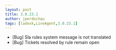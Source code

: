 ```yaml
---
layout: post
title: 3.0.23.1
author: jperdochqu
tags: [ladesk,LiveAgent,3.0.23.1]
---
```


- [Bug] Sla rules system message is not translated
- [Bug] Tickets resolved by rule remain open
